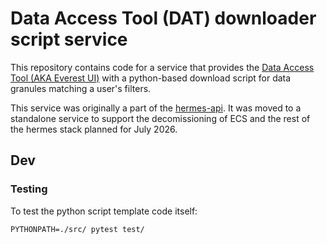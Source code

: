 # Data Access Tool (DAT) downloader script service

This repository contains code for a service that provides the [Data Access Tool
(AKA Everest UI)](https://bitbucket.org/nsidc/everest-ui/) with a python-based download script for data granules
matching a user's filters.

This service was originally a part of the
[hermes-api](https://bitbucket.org/nsidc/hermes-api/src). It was moved to a
standalone service to support the decomissioning of ECS and the rest of the
hermes stack planned for July 2026.


## Dev

### Testing

To test the python script template code itself:

```
PYTHONPATH=./src/ pytest test/
```
